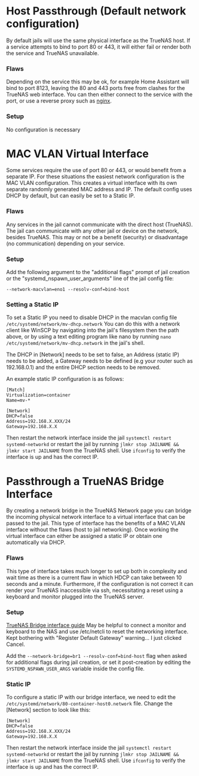 # Host Passthrough (Default network configuration)
By default jails will use the same physical interface as the TrueNAS host. If a service attempts to bind to port 80 or 443, it will either fail or render both the service and TrueNAS unavailable. 
### Flaws
Depending on the service this may be ok, for example Home Assistant will bind to port 8123, leaving the 80 and 443 ports free from clashes for the TrueNAS web interface. You can then either connect to the service with the port, or use a reverse proxy such as [nginx](https://www.nginx.com/#).
### Setup
No configuration is necessary

# MAC VLAN Virtual Interface
Some services require the use of port 80 or 443, or would benefit from a separate IP. For these situations the easiest network configuration is the MAC VLAN configuration. This creates a virtual interface with its own separate randomly generated MAC address and IP.
The default config uses DHCP by default, but can easily be set to a Static IP.
### Flaws
Any services in the jail cannot communicate with the direct host (TrueNAS). The jail can communicate with any other jail or device on the network, besides TrueNAS. This may or not be a benefit (security) or disadvantage (no communication) depending on your service.
### Setup
Add the following argument to the "additional flags" prompt of jail creation or the "systemd_nspawn_user_arguments" line of the jail config file:
```
--network-macvlan=eno1 --resolv-conf=bind-host
```

### Setting a Static IP
To set a Static IP you need to disable DHCP in the macvlan config file `/etc/systemd/network/mv-dhcp.network`
You can do this with a network client like WinSCP by navigating into the jail's filesystem then the path above, or by using a text editing program like nano by running `nano /etc/systemd/network/mv-dhcp.network` in the jail's shell.

The DHCP in [Network] needs to be set to false, an Address (static IP) needs to be added, a Gateway needs to be defined (e.g your router such as 192.168.0.1) and the entire DHCP section needs to be removed.

An example static IP configuration is as follows:
```
[Match]
Virtualization=container
Name=mv-*

[Network]
DHCP=false
Address=192.168.X.XXX/24
Gateway=192.168.X.X
```
Then restart the network interface inside the jail `systemctl restart systemd-networkd` or restart the jail by running `jlmkr stop JAILNAME && jlmkr start JAILNAME` from the TrueNAS shell. Use `ifconfig` to verify the interface is up and has the correct IP.

# Passthrough a TrueNAS Bridge Interface
By creating a network bridge in the TrueNAS Network page you can bridge the incoming physical network interface to a virtual interface that can be passed to the jail. This type of interface has the benefits of a MAC VLAN interface without the flaws (host to jail networking). Once working the virtual interface can either be assigned a static IP or obtain one automatically via DHCP.
### Flaws
This type of interface takes much longer to set up both in complexity and wait time as there is a current flaw in which HDCP can take between 10 seconds and a minute.
Furthermore, if the configuration is not correct it can render your TrueNAS inaccessible via ssh, necessitating a reset using a keyboard and monitor plugged into the TrueNAS server.
### Setup
[TrueNAS Bridge interface guide](https://www.youtube.com/watch?v=7clQw132w58)
May be helpful to connect a monitor and keyboard to the NAS and use /etc/netcli to reset the networking interface. Kept bothering with "Register Default Gateway" warning... I just clicked Cancel.

Add the `--network-bridge=br1 --resolv-conf=bind-host` flag when asked for additional flags during jail creation, or set it post-creation by editing the `SYSTEMD_NSPAWN_USER_ARGS` variable inside the config file.

### Static IP
To configure a static IP with our bridge interface, we need to edit the  `/etc/systemd/network/80-container-host0.network` file. Change the [Network] section to look like this:
```
[Network]
DHCP=false
Address=192.168.X.XXX/24
Gateway=192.168.X.X
```
Then restart the network interface inside the jail `systemctl restart systemd-networkd` or restart the jail by running `jlmkr stop JAILNAME && jlmkr start JAILNAME` from the TrueNAS shell. Use `ifconfig` to verify the interface is up and has the correct IP.

